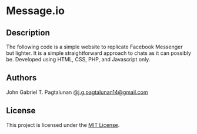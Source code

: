 # Message.io 

## Description

The following code is a simple website to replicate Facebook Messenger but lighter.
It is a simple straightforward approach to chats as it can possibly be.
Developed using HTML, CSS, PHP, and Javascript only.

## Authors

John Gabriel T. Pagtalunan @j.g.pagtalunan14@gmail.com

## License

This project is licensed under the [MIT License](LICENSE).

